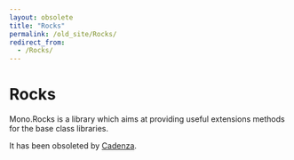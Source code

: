 ```yaml
---
layout: obsolete
title: "Rocks"
permalink: /old_site/Rocks/
redirect_from:
  - /Rocks/
---
```


Rocks
=====

Mono.Rocks is a library which aims at providing useful extensions methods for the base class libraries.

It has been obsoleted by [Cadenza](https://github.com/cadenza/cadenza).

